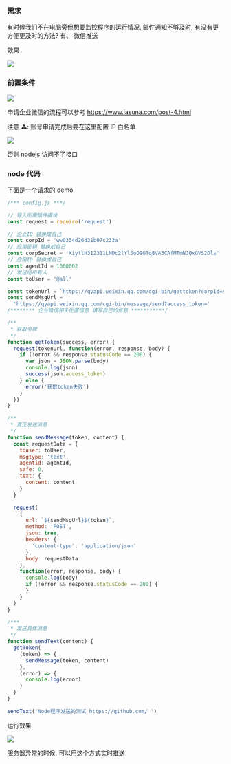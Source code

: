 ### 需求

有时候我们不在电脑旁但想要监控程序的运行情况, 邮件通知不够及时, 有没有更方便更及时的方法? 有、 微信推送

效果

![](https://gcy-1306312261.cos.ap-chengdu.myqcloud.com/blog/20221117173512.png)

### 前置条件

![](https://gcy-1306312261.cos.ap-chengdu.myqcloud.com/blog/20221117172458.png)

申请企业微信的流程可以参考 https://www.iasuna.com/post-4.html

注意 ⚠️: 账号申请完成后要在这里配置 IP 白名单

![](https://gcy-1306312261.cos.ap-chengdu.myqcloud.com/blog/20221117172827.png)

否则 nodejs 访问不了接口

### node 代码

下面是一个请求的 demo

```javascript
/*** config.js ***/

// 导入所需插件模块
const request = require('request')

// 企业ID 替换成自己
const corpId = 'ww0334d26d31b07c233a'
// 应用密钥 替换成自己
const corpSecret = 'XiytlH312311LNDc2lYlSoO9GTq8VA3CAfMTmNJQxGVS2Dls'
// 应用ID 替换成自己
const agentId = 1000002
// 发送给所有人
const toUser = '@all'

const tokenUrl = `https://qyapi.weixin.qq.com/cgi-bin/gettoken?corpid=${corpId}&corpsecret=${corpSecret}`
const sendMsgUrl =
  'https://qyapi.weixin.qq.com/cgi-bin/message/send?access_token='
/******** 企业微信相关配置信息 填写自己的信息 ***********/

/**
 * 获取令牌
 */
function getToken(success, error) {
  request(tokenUrl, function(error, response, body) {
    if (!error && response.statusCode == 200) {
      var json = JSON.parse(body)
      console.log(json)
      success(json.access_token)
    } else {
      error('获取token失败')
    }
  })
}

/**
 * 真正发送消息
 */
function sendMessage(token, content) {
  const requestData = {
    touser: toUser,
    msgtype: 'text',
    agentid: agentId,
    safe: 0,
    text: {
      content: content
    }
  }

  request(
    {
      url: `${sendMsgUrl}${token}`,
      method: 'POST',
      json: true,
      headers: {
        'content-type': 'application/json'
      },
      body: requestData
    },
    function(error, response, body) {
      console.log(body)
      if (!error && response.statusCode == 200) {
      }
    }
  )
}

/***
 * 发送具体消息
 */
function sendText(content) {
  getToken(
    (token) => {
      sendMessage(token, content)
    },
    (error) => {
      console.log(error)
    }
  )
}

sendText('Node程序发送的测试 https://github.com/ ')
```

运行效果

![](https://gcy-1306312261.cos.ap-chengdu.myqcloud.com/blog/20221117173629.png)

服务器异常的时候, 可以用这个方式实时推送
